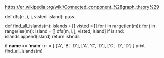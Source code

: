 https://en.wikipedia.org/wiki/Connected_component_%28graph_theory%29

def dfs(m, i, j, visted, island):
    pass

def find_all_islands(m):
    islands = []
    visted = []
    for i in range(len(m)):
        for j in range(len(m)):
            island = []
            dfs[m, i, j, visted, island]
            if island:
                islands.append(island)
    return islands

if __name__ == '__main__':
    m = [
    ['A', 'B', 'D'],
    ['A', 'C', 'D'],
    ['C', 'D', 'D']
    ]
    print find_all_islands(m)
